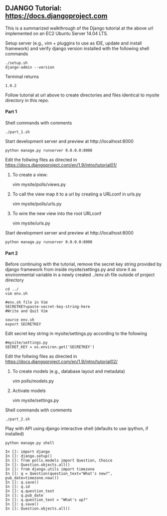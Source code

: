 ## DJANGO Tutorial: https://docs.djangoproject.com

This is a summarized walkthrough of the Django tutorial at the above url implemented on an EC2 Ubuntu Server 14.04 LTS.

Setup server (e.g., vim + pluggins to use as IDE, update and install framework) and verify django version installed with the following shell commands

    ./setup.sh
    django-admin --version

Terminal returns  

    1.9.2


Follow tutorial at url above to create directories and files identical to mysite directory in this repo.


#### Part 1

Shell commands with comments

    ./part_1.sh

Start development server and preview at http://localhost:8000

    python manage.py runserver 0.0.0.0:8000

Edit the follwing files as directed in https://docs.djangoproject.com/en/1.9/intro/tutorial01/

1) To create a view:

    vim mysite/polls/views.py

2) To call the view map it to a url by creating a URLconf in urls.py

    vim mysite/polls/urls.py

3) To wire the new view into the root URLconf

    vim mysite/urls.py

Start development server and preview at http://localhost:8000

    python manage.py runserver 0.0.0.0:8000


#### Part 2

Before continuing with the tutorial, remove the secret key string provided by django framework from inside mysite/settings.py and store it as environmental variable in a newly created ../env.sh file outside of project directory

    cd ../
    vim env.sh

    #env.sh file in Vim
    SECRETKEY=paste-secret-key-string-here
    #Write and Quit Vim

    source env.sh
    export SECRETKEY

Edit secret key string in mysite/settings.py according to the following

    #mysite/settings.py
    SECRET_KEY = os.environ.get('SECRETKEY')


Edit the follwing files as directed in https://docs.djangoproject.com/en/1.9/intro/tutorial02/

1) To create models (e.g., database layout and metadata)

    vim polls/models.py

2) Activate models

    vim mysite/settings.py


Shell commands with comments

    ./part_2.sh

Play with API using django interactive shell (defaults to use ipython, if installed)

    python manage.py shell

    In []: import django
    In []: django.setup()
    In []: from polls.models import Question, Choice
    In []: Question.objects.all()
    In []: from django.utils import timezone
    In []: q = Question(question_text="What's new?", pub_date=timezone.now())
    In []: q.save()
    In []: q.id
    In []: q.question_text
    In []: q.pub_date
    In []: q.question_text = "What's up?"
    In []: q.save()
    In []: Question.objects.all()
